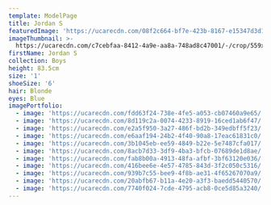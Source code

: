```yaml
---
template: ModelPage
title: Jordan S
featuredImage: 'https://ucarecdn.com/08f2c664-bf7e-423b-8167-e15347d3d16a/'
imageThumbnail: >-
  https://ucarecdn.com/c7cebfaa-8412-4a9e-aa8a-748ad8c47001/-/crop/559x797/1471,84/-/preview/
firstName: Jordan S
collection: Boys
height: 83.5cm
size: '1'
shoeSize: '6'
hair: Blonde
eyes: Blue
imagePortfolio:
  - image: 'https://ucarecdn.com/fdd63f24-738e-4fe5-a053-cb07460a9e65/'
  - image: 'https://ucarecdn.com/8d119c2a-0074-4233-8919-16ced1ab6f47/'
  - image: 'https://ucarecdn.com/e2a5f950-3a27-486f-bd2b-349edbff5f23/'
  - image: 'https://ucarecdn.com/e6aaf194-24b2-4f40-90a8-17eac61831c0/'
  - image: 'https://ucarecdn.com/3b1045eb-ee59-4849-b22e-5e7487cfa017/'
  - image: 'https://ucarecdn.com/8acb7d33-3df9-4ba3-bfcb-07689de1d8ae/'
  - image: 'https://ucarecdn.com/fab8b00a-4913-48fa-afbf-3bf63120e036/'
  - image: 'https://ucarecdn.com/416bee6e-4e57-4785-843d-3f2c050c5316/'
  - image: 'https://ucarecdn.com/939b7c55-bee9-4f8b-ae31-4f65267070a9/'
  - image: 'https://ucarecdn.com/20abfb67-b11a-4e20-a3f3-baedd5440570/'
  - image: 'https://ucarecdn.com/7740f024-7cde-4795-acb8-0ce5d85a3240/'
---
```


